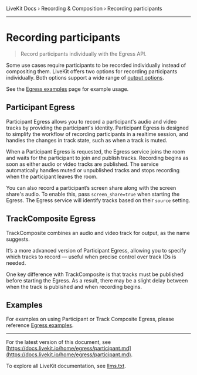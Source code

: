 LiveKit Docs › Recording & Composition › Recording participants

---

# Recording participants

> Record participants individually with the Egress API.

Some use cases require participants to be recorded individually instead of compositing them. LiveKit offers two options for recording participants individually. Both options support a wide range of [output options](https://docs.livekit.io/home/egress/outputs.md).

See the [Egress examples](https://docs.livekit.io/home/egress/examples.md) page for example usage.

## Participant Egress

Participant Egress allows you to record a participant's audio and video tracks by providing the participant's identity. Participant Egress is designed to simplify the workflow of recording participants in a realtime session, and handles the changes in track state, such as when a track is muted.

When a Participant Egress is requested, the Egress service joins the room and waits for the participant to join and publish tracks. Recording begins as soon as either audio or video tracks are published. The service automatically handles muted or unpublished tracks and stops recording when the participant leaves the room.

You can also record a participant’s screen share along with the screen share's audio. To enable this, pass `screen_share=true` when starting the Egress. The Egress service will identify tracks based on their `source` setting.

## TrackComposite Egress

TrackComposite combines an audio and video track for output, as the name suggests.

It’s a more advanced version of Participant Egress, allowing you to specify which tracks to record — useful when precise control over track IDs is needed.

One key difference with TrackComposite is that tracks must be published before starting the Egress. As a result, there may be a slight delay between when the track is published and when recording begins.

## Examples

For examples on using Participant or Track Composite Egress, please reference [Egress examples](https://docs.livekit.io/home/egress/examples.md).

---


For the latest version of this document, see [https://docs.livekit.io/home/egress/participant.md](https://docs.livekit.io/home/egress/participant.md).

To explore all LiveKit documentation, see [llms.txt](https://docs.livekit.io/llms.txt).